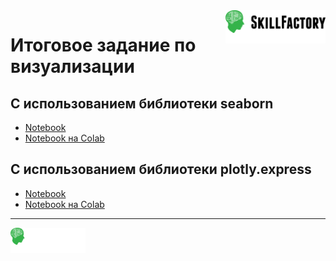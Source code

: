 
<a href="https://skillfactory.ru/">
    <img src="https://raw.githubusercontent.com/dhegl/sf_ds/64c052f95af5d042844ed56f765c2cbb566d1680/main/static/medium.svg" alt="Онлайн-школа SkillFactory" width="160px" align="right" />
</a>

# Итоговое задание по визуализации


## С использованием библиотеки seaborn

+   [Notebook](churn.sb.ipynb)
+   [Notebook на Colab](https://colab.research.google.com/drive/18eb7Ucl-sdOXEmzCTdUona6YhZXeMtKH)

## С использованием библиотеки plotly.express

+   [Notebook](churn.px.ipynb)
+   [Notebook на Colab](https://colab.research.google.com/drive/1C8Qa6sxnovHI4L0T2J8DbKMQEaedw5PT)



---


<a href="https://skillfactory.ru/courses/data-science">
    <img src="https://raw.githubusercontent.com/dhegl/sf_ds/64c052f95af5d042844ed56f765c2cbb566d1680/main/static/small.svg" alt="Онлайн-школа SkillFactory Курсы по Data Science" width="120px" align="left" >
</a>

